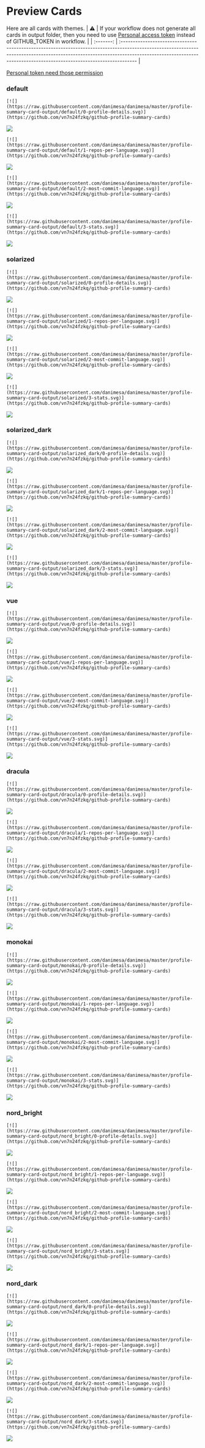 
# Preview Cards

Here are all cards with themes.
| :warning: | If your workflow does not generate all cards in output folder, then you need to use [Personal access token](https://docs.github.com/en/actions/configuring-and-managing-workflows/creating-and-storing-encrypted-secrets) instead of GITHUB_TOKEN in workflow. |
| :-------: | :------------------------------------------------------------------------------------------------------------------------------------------------------------------------------------------------------------------------------------------------ |

[Personal token need those permission](https://github.com/vn7n24fzkq/github-profile-summary-cards/wiki/Personal-access-token-permissions)


### default


```
[![](https://raw.githubusercontent.com/danimesa/danimesa/master/profile-summary-card-output/default/0-profile-details.svg)](https://github.com/vn7n24fzkq/github-profile-summary-cards)
```
![](https://raw.githubusercontent.com/danimesa/danimesa/master/profile-summary-card-output/default/0-profile-details.svg)


```
[![](https://raw.githubusercontent.com/danimesa/danimesa/master/profile-summary-card-output/default/1-repos-per-language.svg)](https://github.com/vn7n24fzkq/github-profile-summary-cards)
```
![](https://raw.githubusercontent.com/danimesa/danimesa/master/profile-summary-card-output/default/1-repos-per-language.svg)


```
[![](https://raw.githubusercontent.com/danimesa/danimesa/master/profile-summary-card-output/default/2-most-commit-language.svg)](https://github.com/vn7n24fzkq/github-profile-summary-cards)
```
![](https://raw.githubusercontent.com/danimesa/danimesa/master/profile-summary-card-output/default/2-most-commit-language.svg)


```
[![](https://raw.githubusercontent.com/danimesa/danimesa/master/profile-summary-card-output/default/3-stats.svg)](https://github.com/vn7n24fzkq/github-profile-summary-cards)
```
![](https://raw.githubusercontent.com/danimesa/danimesa/master/profile-summary-card-output/default/3-stats.svg)


### solarized


```
[![](https://raw.githubusercontent.com/danimesa/danimesa/master/profile-summary-card-output/solarized/0-profile-details.svg)](https://github.com/vn7n24fzkq/github-profile-summary-cards)
```
![](https://raw.githubusercontent.com/danimesa/danimesa/master/profile-summary-card-output/solarized/0-profile-details.svg)


```
[![](https://raw.githubusercontent.com/danimesa/danimesa/master/profile-summary-card-output/solarized/1-repos-per-language.svg)](https://github.com/vn7n24fzkq/github-profile-summary-cards)
```
![](https://raw.githubusercontent.com/danimesa/danimesa/master/profile-summary-card-output/solarized/1-repos-per-language.svg)


```
[![](https://raw.githubusercontent.com/danimesa/danimesa/master/profile-summary-card-output/solarized/2-most-commit-language.svg)](https://github.com/vn7n24fzkq/github-profile-summary-cards)
```
![](https://raw.githubusercontent.com/danimesa/danimesa/master/profile-summary-card-output/solarized/2-most-commit-language.svg)


```
[![](https://raw.githubusercontent.com/danimesa/danimesa/master/profile-summary-card-output/solarized/3-stats.svg)](https://github.com/vn7n24fzkq/github-profile-summary-cards)
```
![](https://raw.githubusercontent.com/danimesa/danimesa/master/profile-summary-card-output/solarized/3-stats.svg)


### solarized_dark


```
[![](https://raw.githubusercontent.com/danimesa/danimesa/master/profile-summary-card-output/solarized_dark/0-profile-details.svg)](https://github.com/vn7n24fzkq/github-profile-summary-cards)
```
![](https://raw.githubusercontent.com/danimesa/danimesa/master/profile-summary-card-output/solarized_dark/0-profile-details.svg)


```
[![](https://raw.githubusercontent.com/danimesa/danimesa/master/profile-summary-card-output/solarized_dark/1-repos-per-language.svg)](https://github.com/vn7n24fzkq/github-profile-summary-cards)
```
![](https://raw.githubusercontent.com/danimesa/danimesa/master/profile-summary-card-output/solarized_dark/1-repos-per-language.svg)


```
[![](https://raw.githubusercontent.com/danimesa/danimesa/master/profile-summary-card-output/solarized_dark/2-most-commit-language.svg)](https://github.com/vn7n24fzkq/github-profile-summary-cards)
```
![](https://raw.githubusercontent.com/danimesa/danimesa/master/profile-summary-card-output/solarized_dark/2-most-commit-language.svg)


```
[![](https://raw.githubusercontent.com/danimesa/danimesa/master/profile-summary-card-output/solarized_dark/3-stats.svg)](https://github.com/vn7n24fzkq/github-profile-summary-cards)
```
![](https://raw.githubusercontent.com/danimesa/danimesa/master/profile-summary-card-output/solarized_dark/3-stats.svg)


### vue


```
[![](https://raw.githubusercontent.com/danimesa/danimesa/master/profile-summary-card-output/vue/0-profile-details.svg)](https://github.com/vn7n24fzkq/github-profile-summary-cards)
```
![](https://raw.githubusercontent.com/danimesa/danimesa/master/profile-summary-card-output/vue/0-profile-details.svg)


```
[![](https://raw.githubusercontent.com/danimesa/danimesa/master/profile-summary-card-output/vue/1-repos-per-language.svg)](https://github.com/vn7n24fzkq/github-profile-summary-cards)
```
![](https://raw.githubusercontent.com/danimesa/danimesa/master/profile-summary-card-output/vue/1-repos-per-language.svg)


```
[![](https://raw.githubusercontent.com/danimesa/danimesa/master/profile-summary-card-output/vue/2-most-commit-language.svg)](https://github.com/vn7n24fzkq/github-profile-summary-cards)
```
![](https://raw.githubusercontent.com/danimesa/danimesa/master/profile-summary-card-output/vue/2-most-commit-language.svg)


```
[![](https://raw.githubusercontent.com/danimesa/danimesa/master/profile-summary-card-output/vue/3-stats.svg)](https://github.com/vn7n24fzkq/github-profile-summary-cards)
```
![](https://raw.githubusercontent.com/danimesa/danimesa/master/profile-summary-card-output/vue/3-stats.svg)


### dracula


```
[![](https://raw.githubusercontent.com/danimesa/danimesa/master/profile-summary-card-output/dracula/0-profile-details.svg)](https://github.com/vn7n24fzkq/github-profile-summary-cards)
```
![](https://raw.githubusercontent.com/danimesa/danimesa/master/profile-summary-card-output/dracula/0-profile-details.svg)


```
[![](https://raw.githubusercontent.com/danimesa/danimesa/master/profile-summary-card-output/dracula/1-repos-per-language.svg)](https://github.com/vn7n24fzkq/github-profile-summary-cards)
```
![](https://raw.githubusercontent.com/danimesa/danimesa/master/profile-summary-card-output/dracula/1-repos-per-language.svg)


```
[![](https://raw.githubusercontent.com/danimesa/danimesa/master/profile-summary-card-output/dracula/2-most-commit-language.svg)](https://github.com/vn7n24fzkq/github-profile-summary-cards)
```
![](https://raw.githubusercontent.com/danimesa/danimesa/master/profile-summary-card-output/dracula/2-most-commit-language.svg)


```
[![](https://raw.githubusercontent.com/danimesa/danimesa/master/profile-summary-card-output/dracula/3-stats.svg)](https://github.com/vn7n24fzkq/github-profile-summary-cards)
```
![](https://raw.githubusercontent.com/danimesa/danimesa/master/profile-summary-card-output/dracula/3-stats.svg)


### monokai


```
[![](https://raw.githubusercontent.com/danimesa/danimesa/master/profile-summary-card-output/monokai/0-profile-details.svg)](https://github.com/vn7n24fzkq/github-profile-summary-cards)
```
![](https://raw.githubusercontent.com/danimesa/danimesa/master/profile-summary-card-output/monokai/0-profile-details.svg)


```
[![](https://raw.githubusercontent.com/danimesa/danimesa/master/profile-summary-card-output/monokai/1-repos-per-language.svg)](https://github.com/vn7n24fzkq/github-profile-summary-cards)
```
![](https://raw.githubusercontent.com/danimesa/danimesa/master/profile-summary-card-output/monokai/1-repos-per-language.svg)


```
[![](https://raw.githubusercontent.com/danimesa/danimesa/master/profile-summary-card-output/monokai/2-most-commit-language.svg)](https://github.com/vn7n24fzkq/github-profile-summary-cards)
```
![](https://raw.githubusercontent.com/danimesa/danimesa/master/profile-summary-card-output/monokai/2-most-commit-language.svg)


```
[![](https://raw.githubusercontent.com/danimesa/danimesa/master/profile-summary-card-output/monokai/3-stats.svg)](https://github.com/vn7n24fzkq/github-profile-summary-cards)
```
![](https://raw.githubusercontent.com/danimesa/danimesa/master/profile-summary-card-output/monokai/3-stats.svg)


### nord_bright


```
[![](https://raw.githubusercontent.com/danimesa/danimesa/master/profile-summary-card-output/nord_bright/0-profile-details.svg)](https://github.com/vn7n24fzkq/github-profile-summary-cards)
```
![](https://raw.githubusercontent.com/danimesa/danimesa/master/profile-summary-card-output/nord_bright/0-profile-details.svg)


```
[![](https://raw.githubusercontent.com/danimesa/danimesa/master/profile-summary-card-output/nord_bright/1-repos-per-language.svg)](https://github.com/vn7n24fzkq/github-profile-summary-cards)
```
![](https://raw.githubusercontent.com/danimesa/danimesa/master/profile-summary-card-output/nord_bright/1-repos-per-language.svg)


```
[![](https://raw.githubusercontent.com/danimesa/danimesa/master/profile-summary-card-output/nord_bright/2-most-commit-language.svg)](https://github.com/vn7n24fzkq/github-profile-summary-cards)
```
![](https://raw.githubusercontent.com/danimesa/danimesa/master/profile-summary-card-output/nord_bright/2-most-commit-language.svg)


```
[![](https://raw.githubusercontent.com/danimesa/danimesa/master/profile-summary-card-output/nord_bright/3-stats.svg)](https://github.com/vn7n24fzkq/github-profile-summary-cards)
```
![](https://raw.githubusercontent.com/danimesa/danimesa/master/profile-summary-card-output/nord_bright/3-stats.svg)


### nord_dark


```
[![](https://raw.githubusercontent.com/danimesa/danimesa/master/profile-summary-card-output/nord_dark/0-profile-details.svg)](https://github.com/vn7n24fzkq/github-profile-summary-cards)
```
![](https://raw.githubusercontent.com/danimesa/danimesa/master/profile-summary-card-output/nord_dark/0-profile-details.svg)


```
[![](https://raw.githubusercontent.com/danimesa/danimesa/master/profile-summary-card-output/nord_dark/1-repos-per-language.svg)](https://github.com/vn7n24fzkq/github-profile-summary-cards)
```
![](https://raw.githubusercontent.com/danimesa/danimesa/master/profile-summary-card-output/nord_dark/1-repos-per-language.svg)


```
[![](https://raw.githubusercontent.com/danimesa/danimesa/master/profile-summary-card-output/nord_dark/2-most-commit-language.svg)](https://github.com/vn7n24fzkq/github-profile-summary-cards)
```
![](https://raw.githubusercontent.com/danimesa/danimesa/master/profile-summary-card-output/nord_dark/2-most-commit-language.svg)


```
[![](https://raw.githubusercontent.com/danimesa/danimesa/master/profile-summary-card-output/nord_dark/3-stats.svg)](https://github.com/vn7n24fzkq/github-profile-summary-cards)
```
![](https://raw.githubusercontent.com/danimesa/danimesa/master/profile-summary-card-output/nord_dark/3-stats.svg)

